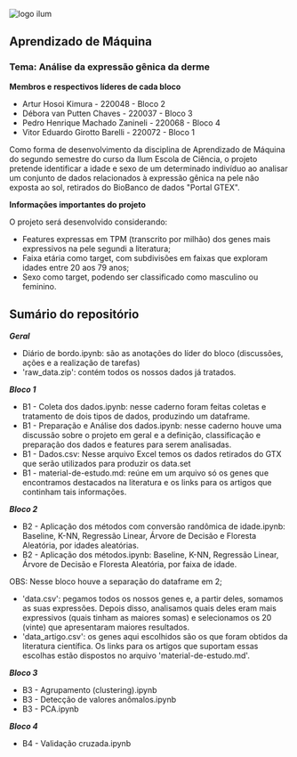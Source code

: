 ![logo ilum](https://github.com/pedrozanineli/aprendizado-de-maquina/blob/main/logo1.png)

## Aprendizado de Máquina
### Tema: Análise da expressão gênica da derme

**Membros e respectivos líderes de cada bloco**

- Artur Hosoi Kimura - 220048 - Bloco 2
- Débora van Putten Chaves - 220037 - Bloco 3
- Pedro Henrique Machado Zanineli - 220068 - Bloco  4
- Vitor Eduardo Girotto Barelli - 220072 - Bloco 1

Como forma de desenvolvimento da disciplina de Aprendizado de Máquina do segundo semestre do curso da Ilum Escola de Ciência, o projeto pretende identificar a idade e sexo de um determinado indivíduo ao analisar um conjunto de dados relacionados à expressão gênica na pele não exposta ao sol, retirados do BioBanco de dados "Portal GTEX".

**Informações importantes do projeto**

O projeto será desenvolvido considerando:
- Features expressas em TPM (transcrito por milhão) dos genes mais expressivos na pele segundi a literatura;
- Faixa etária como target, com subdivisões em faixas que exploram idades entre 20 aos 79 anos;
- Sexo como target, podendo ser classificado como masculino ou feminino.

## Sumário do repositório

***Geral***
- Diário de bordo.ipynb: são as anotações do líder do bloco (discussões, ações e a realização de tarefas)
- 'raw_data.zip': contém todos os nossos dados já tratados.

***Bloco 1***
- B1 - Coleta dos dados.ipynb: nesse caderno foram feitas coletas e tratamento de dois tipos de dados, produzindo um dataframe.
- B1 - Preparação e Análise dos dados.ipynb: nesse caderno houve uma discussão sobre o projeto em geral e a definição, classificação e preparação dos dados e features para serem analisadas.
- B1 - Dados.csv: Nesse arquivo Excel temos os dados retirados do GTX que serão utilizados para produzir os data.set
- B1 - material-de-estudo.md: reúne em um arquivo só os genes que encontramos destacados na literatura e os links para os artigos que continham tais informações.

***Bloco 2***
- B2 - Aplicação dos métodos com conversão randômica de idade.ipynb: Baseline, K-NN, Regressão Linear, Árvore de Decisão e Floresta Aleatória, por idades aleatórias.
- B2 - Aplicação dos métodos.ipynb: Baseline, K-NN, Regressão Linear, Árvore de Decisão e Floresta Aleatória, por faixa de idade.

OBS: Nesse bloco houve a separação do dataframe em 2;
- 'data.csv': pegamos todos os nossos genes e, a partir deles, somamos as suas expressões. Depois disso, analisamos quais deles eram mais expressivos (quais tinham as maiores somas) e selecionamos os 20 (vinte) que apresentaram maiores resultados.
- 'data_artigo.csv': os genes aqui escolhidos são os que foram obtidos da literatura científica. Os links para os artigos que suportam essas escolhas estão dispostos no arquivo 'material-de-estudo.md'.

***Bloco 3***
- B3 - Agrupamento (clustering).ipynb
- B3 - Detecção de valores anômalos.ipynb
- B3 - PCA.ipynb

***Bloco 4***
- B4 - Validação cruzada.ipynb
